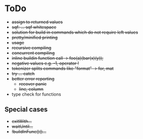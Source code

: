 # ToDo

* ~~assign to returned values~~
* ~~sqf: ... sqf whitespace~~
* ~~solution for build in commands which do not require left values~~
* ~~pretty/minified printing~~
* ~~usage~~
* ~~recursive compiling~~
* ~~concurrent compiling~~
* ~~inline buildin function call -> foo(a)(bar(x)(y));~~
* ~~negative values e.g. -1, operator !~~
* ~~tokenizer splits commands like "format" -> for, mat~~
* ~~try ... catch~~
* ~~better error reporting~~
    - ~~recover panic~~
    - ~~line, column~~
* type check for functions

## Special cases

* ~~exitWith...~~
* ~~waitUntil...~~
* ~~!buildInFunc()()...~~
